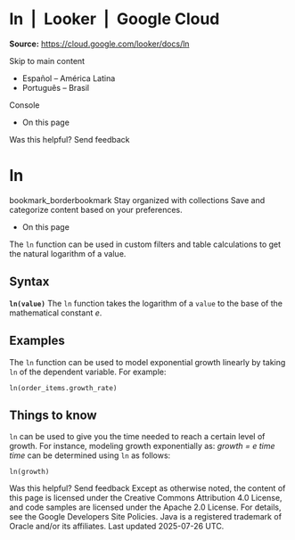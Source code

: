 # ln  |  Looker  |  Google Cloud

**Source:** https://cloud.google.com/looker/docs/ln

Skip to main content 
  * Español – América Latina
  * Português – Brasil

Console 


  * On this page




Was this helpful?
Send feedback 
#  ln
bookmark_borderbookmark Stay organized with collections  Save and categorize content based on your preferences.
  * On this page


The `ln` function can be used in custom filters and table calculations to get the natural logarithm of a value.
## Syntax
**`ln(value)`**
The `ln` function takes the logarithm of a `value` to the base of the mathematical constant _e_.
## Examples
The `ln` function can be used to model exponential growth linearly by taking `ln` of the dependent variable. For example:
```
ln(order_items.growth_rate)

```

## Things to know
`ln` can be used to give you the time needed to reach a certain level of growth. For instance, modeling growth exponentially as:
_growth = e time_
_time_ can be determined using `ln` as follows:
```
ln(growth)

```

Was this helpful?
Send feedback 
Except as otherwise noted, the content of this page is licensed under the Creative Commons Attribution 4.0 License, and code samples are licensed under the Apache 2.0 License. For details, see the Google Developers Site Policies. Java is a registered trademark of Oracle and/or its affiliates.
Last updated 2025-07-26 UTC.


